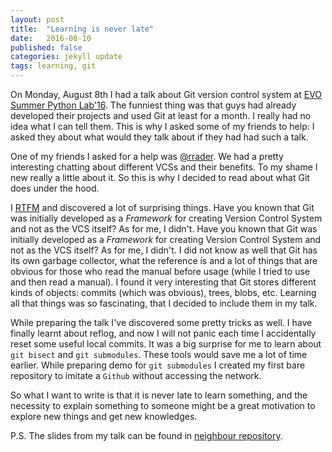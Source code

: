 ```yaml
---
layout: post
title:  "Learning is never late"
date:   2016-08-10 
published: false
categories: jekyll update
tags: learning, git
---
```

On Monday, August 8th I had a talk about Git version control system at [EVO Summer Python Lab'16][evo-summer-python-lab]. The funniest thing was that guys had already developed their projects and used Git at least for a month. I really had no idea what I can tell them. This is why I asked some of my friends to help: I asked they about what would they talk about if they had had such a talk.

One of my friends I asked for a help was [@rrader][github-rrader]. We had a pretty interesting chatting about different VCSs and their benefits. To my shame I new really a little about it. So this is why I decided to read about what Git does under the hood.

I [RTFM][git-man] and discovered a lot of surprising things. Have you known that Git was initially developed as a _Framework_ for creating Version Control System and not as the VCS itself? As for me, I didn't. Have you known that Git was initially developed as a _Framework_ for creating Version Control System and not as the VCS itself? As for me, I didn't. I did not know as well that Git has its own garbage collector, what the reference is and a lot of things that are obvious for those who read the manual before usage (while I tried to use and then read a manual). I found it very interesting that Git stores different kinds of objects: commits (which was obvious), trees, blobs, etc. Learning all that things was so fascinating, that I decided to include them in my talk.

While preparing the talk I've discovered some pretty tricks as well. I have finally learnt about reflog, and now I will not panic each time I accidentally reset some useful local commits. It was a big surprise for me to learn about `git bisect` and `git submodules`. These tools would save me a lot of time earlier. While preparing demo for `git submodules` I created my first bare repository to imitate a `Github` without accessing the network.

So what I want to write is that it is never late to learn something, and the necessity to explain something to someone might be a great motivation to explore new things and get new knowledges.

P.S. The slides from my talk can be found in [neighbour repository][evo-slides-git].

[evo-summer-python-lab]: https://www.facebook.com/evosummerpythonlab
[github-rrader]: https://github.com/rrader
[git-man]: https://git-scm.com/book/en/v2/Git-Internals-Plumbing-and-Porcelain
[evo-slides-git]: https://github.com/anxolerd/evo-slides-git
